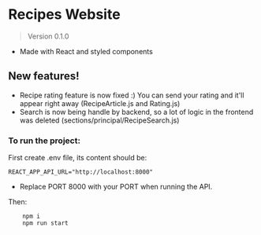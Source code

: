 # Recipes Website

> Version 0.1.0

-   Made with React and styled components

## New features!
- Recipe rating feature is now fixed :) You can send your rating and it'll appear right away (RecipeArticle.js and Rating.js)
- Search is now being handle by backend, so a lot of logic in the frontend was deleted (sections/principal/RecipeSearch.js)

### To run the project:

First create .env file, its content should be:

```
REACT_APP_API_URL="http://localhost:8000"
```

-   Replace PORT 8000 with your PORT when running the API.

Then:

```
    npm i
    npm run start
```
